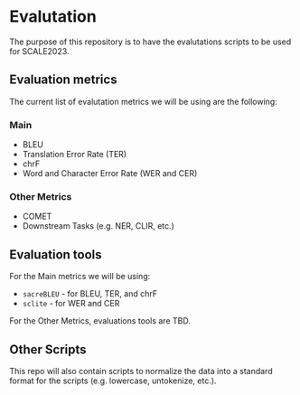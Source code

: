 # Evalutation 

The purpose of this repository is to have the evalutations scripts to be used for SCALE2023. 

## Evaluation metrics

The current list of evalutation metrics we will be using are the following:

### Main

- BLEU​
- Translation Error Rate​ (TER)
- chrF
- Word and Character Error Rate (WER and CER)​

### Other Metrics
- COMET​
- Downstream Tasks (e.g. NER, CLIR, etc.)

## Evaluation tools

For the Main metrics we will be using:

- `sacreBLEU` - for BLEU, TER, and chrF
- `sclite` - for WER and CER

For the Other Metrics, evaluations tools are TBD.

## Other Scripts

This repo will also contain scripts to normalize the data into a standard format for the scripts (e.g. lowercase, untokenize, etc.).
